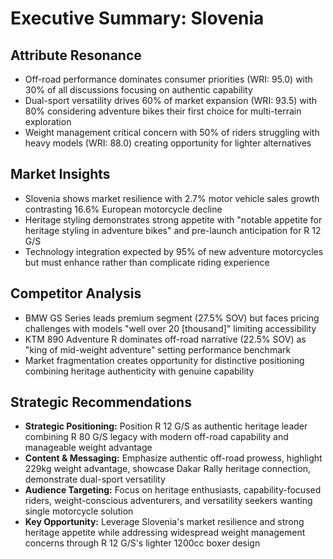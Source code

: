 # Executive Summary: Slovenia

## Attribute Resonance
- Off-road performance dominates consumer priorities (WRI: 95.0) with 30% of all discussions focusing on authentic capability
- Dual-sport versatility drives 60% of market expansion (WRI: 93.5) with 80% considering adventure bikes their first choice for multi-terrain exploration
- Weight management critical concern with 50% of riders struggling with heavy models (WRI: 88.0) creating opportunity for lighter alternatives

## Market Insights
- Slovenia shows market resilience with 2.7% motor vehicle sales growth contrasting 16.6% European motorcycle decline
- Heritage styling demonstrates strong appetite with "notable appetite for heritage styling in adventure bikes" and pre-launch anticipation for R 12 G/S
- Technology integration expected by 95% of new adventure motorcycles but must enhance rather than complicate riding experience

## Competitor Analysis
- BMW GS Series leads premium segment (27.5% SOV) but faces pricing challenges with models "well over 20 [thousand]" limiting accessibility
- KTM 890 Adventure R dominates off-road narrative (22.5% SOV) as "king of mid-weight adventure" setting performance benchmark
- Market fragmentation creates opportunity for distinctive positioning combining heritage authenticity with genuine capability

## Strategic Recommendations
- **Strategic Positioning:** Position R 12 G/S as authentic heritage leader combining R 80 G/S legacy with modern off-road capability and manageable weight advantage
- **Content & Messaging:** Emphasize authentic off-road prowess, highlight 229kg weight advantage, showcase Dakar Rally heritage connection, demonstrate dual-sport versatility
- **Audience Targeting:** Focus on heritage enthusiasts, capability-focused riders, weight-conscious adventurers, and versatility seekers wanting single motorcycle solution
- **Key Opportunity:** Leverage Slovenia's market resilience and strong heritage appetite while addressing widespread weight management concerns through R 12 G/S's lighter 1200cc boxer design